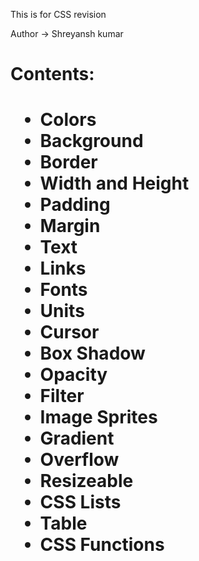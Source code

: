 <p> This is for CSS revision<p>

<p> Author -> Shreyansh kumar<p>

<h1> Contents:<h1>

<ul>
   <li>Colors
   <li>Background
   <li>Border
   <li>Width and Height
   <li>Padding
   <li>Margin
   <li>Text
   <li>Links
   <li>Fonts
   <li>Units
   <li>Cursor
   <li>Box Shadow
   <li>Opacity
   <li>Filter
   <li>Image Sprites
   <li>Gradient
   <li>Overflow
   <li>Resizeable
   <li>CSS Lists
   <li>Table
   <li>CSS Functions
</ul>
